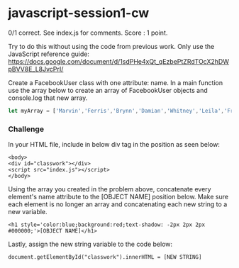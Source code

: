 # javascript-session1-cw
0/1 correct. See index.js for comments. Score : 1 point. 

Try to do this without using the code from previous work. Only use the JavaScript reference guide: https://docs.google.com/document/d/1sdPHe4xQt_qEzbePtZRdTOcX2hDWpBVV8E_L8JvcPrI/

Create a FacebookUser class with one attribute: 
name. In a main function use the array below to create an array of FacebookUser objects and console.log that new array.

``` javascript
let myArray = ['Marvin','Ferris','Brynn','Damian','Whitney','Leila','Frances','Keith','Cara','Ainsley','Adrian','Adam','Iona','Akeem','Scarlett','Murphy','Angelica','Georgia','Calvin','Amy','Merrill','Gloria','Charissa','Colorado','Inga','Eden','Carla','Hedley','Thaddeus','Maggie','Kimberly','Ezra','Kane','Candace','Cade','Dante','Scott','Philip','Dieter','Kristen','Nerea','Ivor','Stacey','Tanner','Judith','Emery','Lionel','Josiah','Wesley','Anne','Lane','Kameko','Colleen','Travis','Abdul','Scarlet','Quail','Larissa','Palmer','Irene','Cherokee','Rajah','Maxine','Yen','Bruce','Matthew','Ivan','Georgia','Charissa','Thaddeus','Jack','Dean','Florence','Madonna','Dennis','Zeus','Destiny','Maia','Mara','Florence','Anika','Brenda','Jocelyn','Zia','Kiona','Lars','Molly','Gregory','Felix','William','Dahlia','Gil','Byron','Daria','Nevada','Claudia','Zelenia','Nathan','Judah','Sheila']
```

### Challenge
In your HTML file, include in below div tag in the position as seen below:
```
<body>
<div id="classwork"></div>
<script src="index.js"></script>
</body>
```
Using the array you created in the problem above, concatenate every element's name attribute to the [OBJECT NAME] position below. 
Make sure each element is no longer an array and concatenating each new string to a new variable.

```
<h1 style='color:blue;background:red;text-shadow: -2px 2px 2px #000000;'>[OBJECT NAME]</h1>
```
Lastly, assign the new string variable to the code below:

```
document.getElementById("classwork").innerHTML = [NEW STRING]
```

